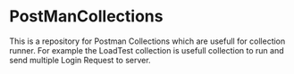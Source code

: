 # PostManCollections

This is a repository for Postman Collections which are usefull for collection runner. 
For example the LoadTest collection is usefull collection to run and send multiple Login Request to server.
